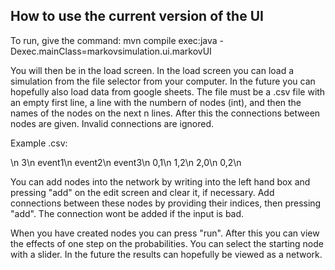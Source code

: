 ## How to use the current version of the UI 

To run, give the command:
mvn compile exec:java -Dexec.mainClass=markovsimulation.ui.markovUI

You will then be in the load screen. In the load screen you can load a simulation from the file selector from your computer. In the future you can hopefully also load data from google sheets.
The file must be a .csv file with an empty first line, a line with the numbern of nodes (int), and then the names 
of the nodes on the next n lines. After this the connections between nodes are given. Invalid connections are ignored. 

Example .csv:

\n
3\n
event1\n
event2\n
event3\n
0,1\n
1,2\n
2,0\n
0,2\n

You can add nodes into the network by writing into the left hand box and pressing "add" on the edit screen and clear it, if necessary.
Add connections between these nodes by providing their indices, then pressing "add". 
The connection wont be added if the input is bad. 

When you have created nodes you can press "run".
After this you can view the effects of one step on the probabilities. You can select the starting node with a slider. In the future the results can hopefully be viewed as a network.

